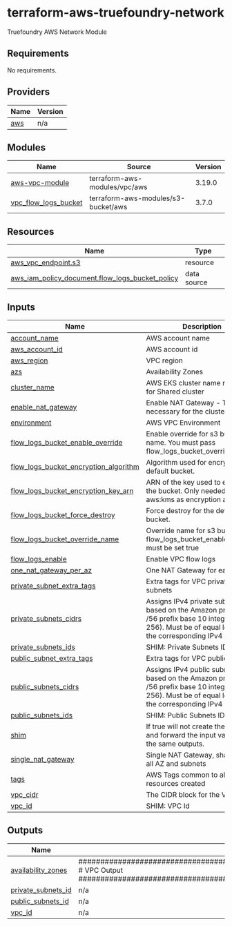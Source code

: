# terraform-aws-truefoundry-network
Truefoundry AWS Network Module

<!-- BEGIN_TF_DOCS -->
## Requirements

No requirements.

## Providers

| Name | Version |
|------|---------|
| <a name="provider_aws"></a> [aws](#provider\_aws) | n/a |

## Modules

| Name | Source | Version |
|------|--------|---------|
| <a name="module_aws-vpc-module"></a> [aws-vpc-module](#module\_aws-vpc-module) | terraform-aws-modules/vpc/aws | 3.19.0 |
| <a name="module_vpc_flow_logs_bucket"></a> [vpc\_flow\_logs\_bucket](#module\_vpc\_flow\_logs\_bucket) | terraform-aws-modules/s3-bucket/aws | 3.7.0 |

## Resources

| Name | Type |
|------|------|
| [aws_vpc_endpoint.s3](https://registry.terraform.io/providers/hashicorp/aws/latest/docs/resources/vpc_endpoint) | resource |
| [aws_iam_policy_document.flow_logs_bucket_policy](https://registry.terraform.io/providers/hashicorp/aws/latest/docs/data-sources/iam_policy_document) | data source |

## Inputs

| Name | Description | Type | Default | Required |
|------|-------------|------|---------|:--------:|
| <a name="input_account_name"></a> [account\_name](#input\_account\_name) | AWS account name | `string` | n/a | yes |
| <a name="input_aws_account_id"></a> [aws\_account\_id](#input\_aws\_account\_id) | AWS account id | `string` | n/a | yes |
| <a name="input_aws_region"></a> [aws\_region](#input\_aws\_region) | VPC region | `string` | n/a | yes |
| <a name="input_azs"></a> [azs](#input\_azs) | Availability Zones | `list(string)` | n/a | yes |
| <a name="input_cluster_name"></a> [cluster\_name](#input\_cluster\_name) | AWS EKS cluster name needed for Shared cluster | `string` | `""` | no |
| <a name="input_enable_nat_gateway"></a> [enable\_nat\_gateway](#input\_enable\_nat\_gateway) | Enable NAT Gateway - This is necessary for the cluster to work | `bool` | `true` | no |
| <a name="input_environment"></a> [environment](#input\_environment) | AWS VPC Environment | `string` | n/a | yes |
| <a name="input_flow_logs_bucket_enable_override"></a> [flow\_logs\_bucket\_enable\_override](#input\_flow\_logs\_bucket\_enable\_override) | Enable override for s3 bucket name. You must pass flow\_logs\_bucket\_override\_name | `bool` | `false` | no |
| <a name="input_flow_logs_bucket_encryption_algorithm"></a> [flow\_logs\_bucket\_encryption\_algorithm](#input\_flow\_logs\_bucket\_encryption\_algorithm) | Algorithm used for encrypting the default bucket. | `string` | `"AES256"` | no |
| <a name="input_flow_logs_bucket_encryption_key_arn"></a> [flow\_logs\_bucket\_encryption\_key\_arn](#input\_flow\_logs\_bucket\_encryption\_key\_arn) | ARN of the key used to encrypt the bucket. Only needed if you set aws:kms as encryption algorithm. | `string` | `null` | no |
| <a name="input_flow_logs_bucket_force_destroy"></a> [flow\_logs\_bucket\_force\_destroy](#input\_flow\_logs\_bucket\_force\_destroy) | Force destroy for the default bucket. | `bool` | `false` | no |
| <a name="input_flow_logs_bucket_override_name"></a> [flow\_logs\_bucket\_override\_name](#input\_flow\_logs\_bucket\_override\_name) | Override name for s3 bucket. flow\_logs\_bucket\_enable\_override must be set true | `string` | `""` | no |
| <a name="input_flow_logs_enable"></a> [flow\_logs\_enable](#input\_flow\_logs\_enable) | Enable VPC flow logs | `bool` | `false` | no |
| <a name="input_one_nat_gateway_per_az"></a> [one\_nat\_gateway\_per\_az](#input\_one\_nat\_gateway\_per\_az) | One NAT Gateway for each AZ. | `bool` | `false` | no |
| <a name="input_private_subnet_extra_tags"></a> [private\_subnet\_extra\_tags](#input\_private\_subnet\_extra\_tags) | Extra tags for VPC private subnets | `map(string)` | `{}` | no |
| <a name="input_private_subnets_cidrs"></a> [private\_subnets\_cidrs](#input\_private\_subnets\_cidrs) | Assigns IPv4 private subnet id based on the Amazon provided /56 prefix base 10 integer (0-256). Must be of equal length to the corresponding IPv4 subnet list | `list(string)` | `[]` | no |
| <a name="input_private_subnets_ids"></a> [private\_subnets\_ids](#input\_private\_subnets\_ids) | SHIM: Private Subnets IDs | `list(string)` | `[]` | no |
| <a name="input_public_subnet_extra_tags"></a> [public\_subnet\_extra\_tags](#input\_public\_subnet\_extra\_tags) | Extra tags for VPC public subnets | `map(string)` | `{}` | no |
| <a name="input_public_subnets_cidrs"></a> [public\_subnets\_cidrs](#input\_public\_subnets\_cidrs) | Assigns IPv4 public subnet id based on the Amazon provided /56 prefix base 10 integer (0-256). Must be of equal length to the corresponding IPv4 subnet list | `list(string)` | `[]` | no |
| <a name="input_public_subnets_ids"></a> [public\_subnets\_ids](#input\_public\_subnets\_ids) | SHIM: Public Subnets IDs | `list(string)` | `[]` | no |
| <a name="input_shim"></a> [shim](#input\_shim) | If true will not create the network and forward the input values to the same outputs. | `bool` | `false` | no |
| <a name="input_single_nat_gateway"></a> [single\_nat\_gateway](#input\_single\_nat\_gateway) | Single NAT Gateway, shared for all AZ and subnets | `bool` | `true` | no |
| <a name="input_tags"></a> [tags](#input\_tags) | AWS Tags common to all the resources created | `map(string)` | `{}` | no |
| <a name="input_vpc_cidr"></a> [vpc\_cidr](#input\_vpc\_cidr) | The CIDR block for the VPC. | `string` | `""` | no |
| <a name="input_vpc_id"></a> [vpc\_id](#input\_vpc\_id) | SHIM: VPC Id | `string` | `""` | no |

## Outputs

| Name | Description |
|------|-------------|
| <a name="output_availability_zones"></a> [availability\_zones](#output\_availability\_zones) | ################################################################################## # VPC Output ################################################################################## |
| <a name="output_private_subnets_id"></a> [private\_subnets\_id](#output\_private\_subnets\_id) | n/a |
| <a name="output_public_subnets_id"></a> [public\_subnets\_id](#output\_public\_subnets\_id) | n/a |
| <a name="output_vpc_id"></a> [vpc\_id](#output\_vpc\_id) | n/a |
<!-- END_TF_DOCS -->